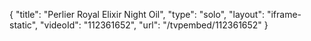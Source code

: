 {
    "title": "Perlier Royal Elixir Night Oil",
    "type": "solo",
    "layout": "iframe-static",
    "videoId": "112361652",
    "url": "\/tvpembed\/112361652"
}
